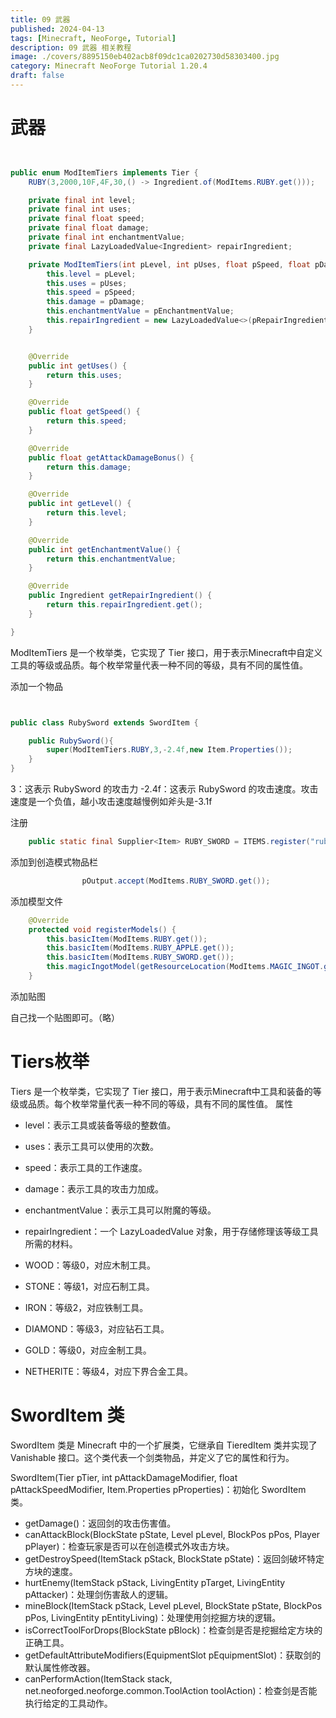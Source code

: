 ```yaml
---
title: 09 武器
published: 2024-04-13
tags: [Minecraft, NeoForge, Tutorial]
description: 09 武器 相关教程
image: ./covers/8895150eb402acb8f09dc1ca0202730d58303400.jpg
category: Minecraft NeoForge Tutorial 1.20.4
draft: false
---
```

# 武器

```java


public enum ModItemTiers implements Tier {
    RUBY(3,2000,10F,4F,30,() -> Ingredient.of(ModItems.RUBY.get()));

    private final int level;
    private final int uses;
    private final float speed;
    private final float damage;
    private final int enchantmentValue;
    private final LazyLoadedValue<Ingredient> repairIngredient;

    private ModItemTiers(int pLevel, int pUses, float pSpeed, float pDamage, int pEnchantmentValue, Supplier<Ingredient> pRepairIngredient) {
        this.level = pLevel;
        this.uses = pUses;
        this.speed = pSpeed;
        this.damage = pDamage;
        this.enchantmentValue = pEnchantmentValue;
        this.repairIngredient = new LazyLoadedValue<>(pRepairIngredient);
    }


    @Override
    public int getUses() {
        return this.uses;
    }

    @Override
    public float getSpeed() {
        return this.speed;
    }

    @Override
    public float getAttackDamageBonus() {
        return this.damage;
    }

    @Override
    public int getLevel() {
        return this.level;
    }

    @Override
    public int getEnchantmentValue() {
        return this.enchantmentValue;
    }

    @Override
    public Ingredient getRepairIngredient() {
        return this.repairIngredient.get();
    }

}

```
ModItemTiers 是一个枚举类，它实现了 Tier 接口，用于表示Minecraft中自定义工具的等级或品质。每个枚举常量代表一种不同的等级，具有不同的属性值。


添加一个物品

```java


public class RubySword extends SwordItem {

    public RubySword(){
        super(ModItemTiers.RUBY,3,-2.4f,new Item.Properties());
    }
}

```

3：这表示 RubySword 的攻击力
-2.4f：这表示 RubySword 的攻击速度。攻击速度是一个负值，越小攻击速度越慢例如斧头是-3.1f

注册

```java
    public static final Supplier<Item> RUBY_SWORD = ITEMS.register("ruby_sword", RubySword::new);

```
添加到创造模式物品栏

```java
                pOutput.accept(ModItems.RUBY_SWORD.get());

```
添加模型文件

```java
    @Override
    protected void registerModels() {
        this.basicItem(ModItems.RUBY.get());
        this.basicItem(ModItems.RUBY_APPLE.get());
        this.basicItem(ModItems.RUBY_SWORD.get());
        this.magicIngotModel(getResourceLocation(ModItems.MAGIC_INGOT.get()));
    }

```

添加贴图

自己找一个贴图即可。（略）

# Tiers枚举

Tiers 是一个枚举类，它实现了 Tier 接口，用于表示Minecraft中工具和装备的等级或品质。每个枚举常量代表一种不同的等级，具有不同的属性值。
属性

- level：表示工具或装备等级的整数值。
- uses：表示工具可以使用的次数。
- speed：表示工具的工作速度。
- damage：表示工具的攻击力加成。
- enchantmentValue：表示工具可以附魔的等级。
- repairIngredient：一个 LazyLoadedValue 对象，用于存储修理该等级工具所需的材料。

- WOOD：等级0，对应木制工具。
- STONE：等级1，对应石制工具。
- IRON：等级2，对应铁制工具。
- DIAMOND：等级3，对应钻石工具。
- GOLD：等级0，对应金制工具。
- NETHERITE：等级4，对应下界合金工具。

# SwordItem 类

SwordItem 类是 Minecraft 中的一个扩展类，它继承自 TieredItem 类并实现了 Vanishable 接口。这个类代表一个剑类物品，并定义了它的属性和行为。

SwordItem(Tier pTier, int pAttackDamageModifier, float pAttackSpeedModifier, Item.Properties pProperties)：初始化 SwordItem 类。

- getDamage()：返回剑的攻击伤害值。
- canAttackBlock(BlockState pState, Level pLevel, BlockPos pPos, Player pPlayer)：检查玩家是否可以在创造模式外攻击方块。
- getDestroySpeed(ItemStack pStack, BlockState pState)：返回剑破坏特定方块的速度。
- hurtEnemy(ItemStack pStack, LivingEntity pTarget, LivingEntity pAttacker)：处理剑伤害敌人的逻辑。
- mineBlock(ItemStack pStack, Level pLevel, BlockState pState, BlockPos pPos, LivingEntity pEntityLiving)：处理使用剑挖掘方块的逻辑。
- isCorrectToolForDrops(BlockState pBlock)：检查剑是否是挖掘给定方块的正确工具。
- getDefaultAttributeModifiers(EquipmentSlot pEquipmentSlot)：获取剑的默认属性修改器。
- canPerformAction(ItemStack stack, net.neoforged.neoforge.common.ToolAction toolAction)：检查剑是否能执行给定的工具动作。